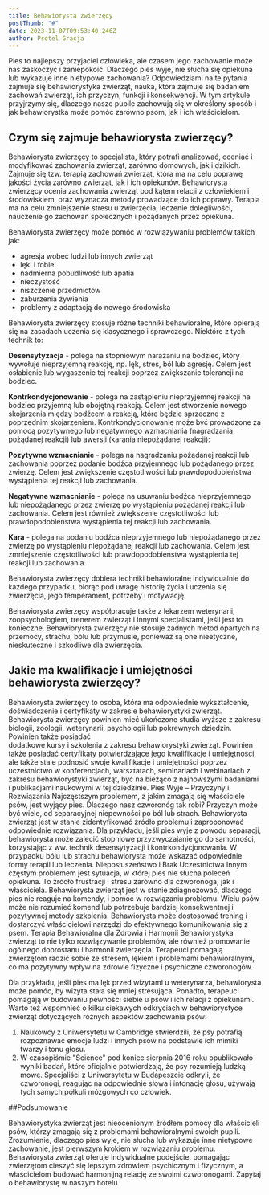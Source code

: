 ```yaml
---
title: Behawiorysta zwierzęcy
postThumb: "#"
date: 2023-11-07T09:53:40.246Z
author: Psotel Gracja
---
```

Pies to najlepszy przyjaciel człowieka, ale czasem jego zachowanie może nas zaskoczyć i
zaniepokoić. Dlaczego pies wyje, nie słucha się opiekuna lub wykazuje inne nietypowe
zachowania? Odpowiedziami na te pytania zajmuje się behawiorystyka zwierząt, nauka,
która zajmuje się badaniem zachowań zwierząt, ich przyczyn, funkcji i konsekwencji.
W tym artykule przyjrzymy się, dlaczego nasze pupile zachowują się w określony sposób i
jak behawiorystka może pomóc zarówno psom, jak i ich właścicielom.

## Czym się zajmuje behawiorysta zwierzęcy?

Behawiorysta zwierzęcy to specjalista, który potrafi analizować, oceniać i modyfikować
zachowania zwierząt, zarówno domowych, jak i dzikich.
Zajmuje się tzw. terapią zachowań zwierząt, która ma na celu poprawę jakości życia
zarówno zwierząt, jak i ich opiekunów. Behawiorysta zwierzęcy ocenia zachowania
zwierząt pod kątem relacji z człowiekiem i środowiskiem, oraz wyznacza metody
prowadzące do ich poprawy. Terapia ma na celu zmniejszenie stresu u zwierzęcia,
leczenie dolegliwości, nauczenie go zachowań społecznych i pożądanych przez
opiekuna. 

Behawiorysta zwierzęcy może pomóc w rozwiązywaniu problemów takich jak:

* agresja wobec ludzi lub innych zwierząt
* lęki i fobie
* nadmierna pobudliwość lub apatia
* nieczystość
* niszczenie przedmiotów
* zaburzenia żywienia
* problemy z adaptacją do nowego środowiska

Behawiorysta zwierzęcy stosuje różne techniki behawioralne, które opierają się na
zasadach uczenia się klasycznego i sprawczego. Niektóre z tych technik to:

**Desensytyzacja** - polega na stopniowym narażaniu na bodziec, który wywołuje
nieprzyjemną reakcję, np. lęk, stres, ból lub agresję. Celem jest osłabienie lub
wygaszenie tej reakcji poprzez zwiększanie tolerancji na bodziec.

**Kontrkondycjonowanie** - polega na zastąpieniu nieprzyjemnej reakcji na bodziec
przyjemną lub obojętną reakcją. Celem jest stworzenie nowego skojarzenia między
bodźcem a reakcją, które będzie sprzeczne z poprzednim skojarzeniem.
Kontrkondycjonowanie może być prowadzone za pomocą pozytywnego lub
negatywnego wzmacniania (nagradzania pożądanej reakcji) lub awersji (karania
niepożądanej reakcji):

**Pozytywne wzmacnianie** - polega na nagradzaniu pożądanej reakcji lub
zachowania poprzez podanie bodźca przyjemnego lub pożądanego przez
zwierzę. Celem jest zwiększenie częstotliwości lub prawdopodobieństwa
wystąpienia tej reakcji lub zachowania.

**Negatywne wzmacnianie** - polega na usuwaniu bodźca nieprzyjemnego lub
niepożądanego przez zwierzę po wystąpieniu pożądanej reakcji lub
zachowania. Celem jest również zwiększenie częstotliwości lub
prawdopodobieństwa wystąpienia tej reakcji lub zachowania.

**Kara** - polega na podaniu bodźca nieprzyjemnego lub niepożądanego przez
zwierzę po wystąpieniu niepożądanej reakcji lub zachowania. Celem jest
zmniejszenie częstotliwości lub prawdopodobieństwa wystąpienia tej reakcji
lub zachowania.

Behawiorysta zwierzęcy dobiera techniki behawioralne indywidualnie do każdego
przypadku, biorąc pod uwagę historię życia i uczenia się zwierzęcia, jego temperament,
potrzeby i motywację.

Behawiorysta zwierzęcy współpracuje także z lekarzem weterynarii, zoopsychologiem,
trenerem zwierząt i innymi specjalistami, jeśli jest to konieczne.
Behawiorysta zwierzęcy nie stosuje żadnych metod opartych na przemocy, strachu,
bólu lub przymusie, ponieważ są one nieetyczne, nieskuteczne i szkodliwe dla
zwierzęcia.

## Jakie ma kwalifikacje i umiejętności behawiorysta zwierzęcy?

Behawiorysta zwierzęcy to osoba, która ma odpowiednie wykształcenie, doświadczenie i
certyfikaty w zakresie behawiorystyki zwierząt. Behawiorysta zwierzęcy powinien mieć ukończone studia wyższe z zakresu biologii, zoologii, weterynarii, psychologii lub pokrewnych dziedzin. Powinien także posiadać\
dodatkowe kursy i szkolenia z zakresu behawiorystyki zwierząt. Powinien także posiadać certyfikaty potwierdzające jego kwalifikacje i umiejętności, ale także stale podnosić swoje
kwalifikacje i umiejętności poprzez uczestnictwo w konferencjach, warsztatach,
seminariach i webinariach z zakresu behawiorystyki zwierząt, być na bieżąco z
najnowszymi badaniami i publikacjami naukowymi w tej dziedzinie.
Pies Wyje – Przyczyny i Rozwiązania
Najczęstszym problemem, z jakim zmagają się właściciele psów, jest wyjący pies.
Dlaczego nasz czworonóg tak robi?
Przyczyn może być wiele, od separacyjnej niepewności po ból lub strach. Behawiorysta
zwierząt jest w stanie zidentyfikować źródło problemu i zaproponować odpowiednie
rozwiązania.
Dla przykładu, jeśli pies wyje z powodu separacji, behawiorysta może zalecić stopniowe
przyzwyczajanie go do samotności, korzystając z ww. technik desensytyzacji i
kontrkondycjonowania.
W przypadku bólu lub strachu behawiorysta może wskazać odpowiednie formy terapii lub
leczenia.
Nieposłuszeństwo i Brak Uczestnictwa
Innym częstym problemem jest sytuacja, w której pies nie słucha poleceń opiekuna. To
źródło frustracji i stresu zarówno dla czworonoga, jak i właściciela. Behawiorysta zwierząt
jest w stanie zdiagnozować, dlaczego pies nie reaguje na komendy, i pomóc w
rozwiązaniu problemu.
Wielu psów może nie rozumieć komend lub potrzebuje bardziej konsekwentnej i
pozytywnej metody szkolenia. Behawiorysta może dostosować trening i dostarczyć
właścicielowi narzędzi do efektywnego komunikowania się z psem.
Terapia Behawioralna dla Zdrowia i Harmonii
Behawiorystyka zwierząt to nie tylko rozwiązywanie problemów, ale również promowanie
ogólnego dobrostanu i harmonii zwierzęcia. Terapeuci pomagają zwierzętom radzić sobie
ze stresem, lękiem i problemami behawioralnymi, co ma pozytywny wpływ na zdrowie
fizyczne i psychiczne czworonogów.

[](https://ethoplanet.com/blog/systematyczna-desensytyzacja-vs-zatapianie-czyli-dlaczego-warto-poswiecic-wiecej-czasu-na-efekt-terapeutyczny/ "https\://ethoplanet.com/blog/systematyczna-desensytyzacja-vs-zatapianie-czyli-dlaczego-warto-poswiecic-wiecej-czasu-na-efekt-terapeutyczny/")

Dla przykładu, jeśli pies ma lęk przed wizytami u weterynarza, behawiorysta może pomóc,
by wizyta stała się mniej stresująca. Ponadto, terapeuci pomagają w budowaniu
pewności siebie u psów i ich relacji z opiekunami.
Warto też wspomnieć o kilku ciekawych odkryciach w behawiorystyce zwierząt
dotyczących różnych aspektów zachowania psów:

1. Naukowcy z Uniwersytetu w Cambridge stwierdzili, że psy potrafią rozpoznawać
   emocje ludzi i innych psów na podstawie ich mimiki twarzy i tonu głosu.
2. W czasopiśmie "Science" pod koniec sierpnia 2016 roku opublikowało wyniki badań,
   które oficjalnie potwierdzają, że psy rozumieją ludzką mowę. Specjaliści z Uniwersytetu w
   Budapeszcie odkryli, że czworonogi, reagując na odpowiednie słowa i intonację głosu,
   używają tych samych półkuli mózgowych co człowiek.

\##Podsumowanie

Behawiorystyka zwierząt jest nieocenionym źródłem pomocy dla właścicieli psów, którzy
zmagają się z problemami behawioralnymi swoich pupili. Zrozumienie, dlaczego pies
wyje, nie słucha lub wykazuje inne nietypowe zachowanie, jest pierwszym krokiem w
rozwiązaniu problemu.
Behawiorysta zwierząt oferuje indywidualne podejście, pomagając zwierzętom cieszyć się
lepszym zdrowiem psychicznym i fizycznym, a właścicielom budować harmonijną relację
ze swoimi czworonogami. Zapytaj o behawiorystę w naszym hotelu